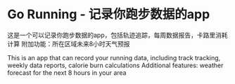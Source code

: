 # Go Running - 记录你跑步数据的app

这是一个可以记录你跑步数据的app，包括轨迹追踪，每周数据报告，卡路里消耗计算
附加功能：所在区域未来8小时天气预报

This is an app that can record your running data, including track tracking, weekly data reports, calorie burn calculations
Additional features: weather forecast for the next 8 hours in your area
